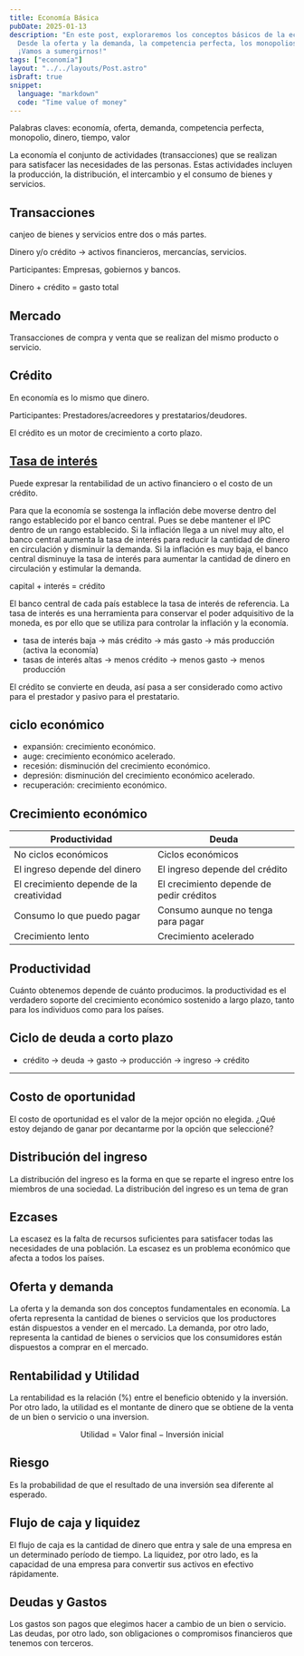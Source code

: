 ```yaml
---
title: Economía Básica
pubDate: 2025-01-13
description: "En este post, exploraremos los conceptos básicos de la economía.
  Desde la oferta y la demanda, la competencia perfecta, los monopolios, y más.
  ¡Vamos a sumergirnos!"
tags: ["economía"]
layout: "../../layouts/Post.astro"
isDraft: true
snippet:
  language: "markdown"
  code: "Time value of money"
---
```


Palabras claves: economía, oferta, demanda, competencia perfecta, monopolio,
dinero, tiempo, valor

La economía el conjunto de actividades (transacciones) que se realizan para
satisfacer las necesidades de las personas. Estas actividades incluyen la
producción, la distribución, el intercambio y el consumo de bienes y servicios.

## Transacciones

canjeo de bienes y servicios entre dos o más partes.

Dinero y/o crédito -> activos financieros, mercancías, servicios.

Participantes: Empresas, gobiernos y bancos.

Dinero + crédito = gasto total

## Mercado

Transacciones de compra y venta que se realizan del mismo producto o servicio.

## Crédito

En economía es lo mismo que dinero.

Participantes: Prestadores/acreedores y prestatarios/deudores.

El crédito es un motor de crecimiento a corto plazo.

## [Tasa de interés](https://www.cmfchile.cl/educa/621/w3-article-27164.html)

Puede expresar la rentabilidad de un activo financiero o el costo de un crédito.

Para que la economía se sostenga la inflación debe moverse dentro del rango
establecido por el banco central. Pues se debe mantener el IPC dentro de un
rango establecido. Si la inflación llega a un nivel muy alto, el banco central
aumenta la tasa de interés para reducir la cantidad de dinero en circulación y
disminuir la demanda. Si la inflación es muy baja, el banco central disminuye
la tasa de interés para aumentar la cantidad de dinero en circulación y
estimular la demanda.

capital + interés = crédito

El banco central de cada país establece la tasa de interés de referencia. La
tasa de interés es una herramienta para conservar el poder adquisitivo de la
moneda, es por ello que se utiliza para controlar la inflación y la economía.

- tasa de interés baja -> más crédito -> más gasto -> más producción
  (activa la economía)
- tasas de interés altas -> menos crédito -> menos gasto -> menos producción

El crédito se convierte en deuda, así pasa a ser considerado como activo para el
prestador y pasivo para el prestatario.

## ciclo económico

- expansión: crecimiento económico.
- auge: crecimiento económico acelerado.
- recesión: disminución del crecimiento económico.
- depresión: disminución del crecimiento económico acelerado.
- recuperación: crecimiento económico.

## Crecimiento económico

| Productividad                            | Deuda                                    |
| ---------------------------------------- | ---------------------------------------- |
| No ciclos económicos                     | Ciclos económicos                        |
| El ingreso depende del dinero            | El ingreso depende del crédito           |
| El crecimiento depende de la creatividad | El crecimiento depende de pedir créditos |
| Consumo lo que puedo pagar               | Consumo aunque no tenga para pagar       |
| Crecimiento lento                        | Crecimiento acelerado                    |

## Productividad

Cuánto obtenemos depende de cuánto producimos. la productividad es el verdadero
soporte del crecimiento económico sostenido a largo plazo, tanto para los
individuos como para los países.

## Ciclo de deuda a corto plazo

- crédito -> deuda -> gasto -> producción -> ingreso -> crédito

---

## Costo de oportunidad

El costo de oportunidad es el valor de la mejor opción no elegida. ¿Qué estoy
dejando de ganar por decantarme por la opción que seleccioné?

## Distribución del ingreso

La distribución del ingreso es la forma en que se reparte el ingreso entre los
miembros de una sociedad. La distribución del ingreso es un tema de gran

## Ezcases

La escasez es la falta de recursos suficientes para satisfacer todas las
necesidades de una población. La escasez es un problema económico que afecta a
todos los países.

## Oferta y demanda

La oferta y la demanda son dos conceptos fundamentales en economía. La oferta
representa la cantidad de bienes o servicios que los productores están dispuestos
a vender en el mercado. La demanda, por otro lado, representa la cantidad de
bienes o servicios que los consumidores están dispuestos a comprar en el mercado.

## Rentabilidad y Utilidad

La rentabilidad es la relación (%) entre el beneficio obtenido y la inversión.
Por otro lado, la utilidad es el montante de dinero que se obtiene de la venta
de un bien o servicio o una inversion.

<!-- $$ \text{Rentabilidad} = |\frac{\text{Beneficio (valor final)}}
{\text{Inversión}} -1| \* 100$$ -->

$$ \text{Utilidad} = \text{Valor final} - \text{Inversión inicial} $$

## Riesgo

Es la probabilidad de que el resultado de una inversión sea diferente al
esperado.

## Flujo de caja y liquidez

El flujo de caja es la cantidad de dinero que entra y sale de una empresa en un
determinado período de tiempo. La liquidez, por otro lado, es la capacidad de
una empresa para convertir sus activos en efectivo rápidamente.

## Deudas y Gastos

Los gastos son pagos que elegimos hacer a cambio de un bien o servicio. Las
deudas, por otro lado, son obligaciones o compromisos financieros que tenemos
con terceros.
